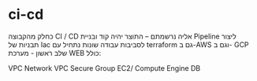# ci-cd
כחלק מהקבוצה CI / CD אליה נרשמתם – התוצר יהיה קוד ובניית Pipeline 
ליצור תבניות של Iac לסביבות עבודה שונות 
נתחיל עם terraform גם ב-AWS וגם ב- GCP
שלב ראשון - מערכת WEB  כולל:

VPC
Network VPC
Secure Group
EC2/ Compute Engine
DB



